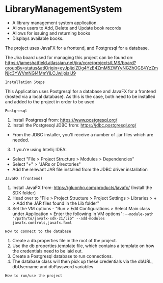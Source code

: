 # LibraryManagementSystem

- A library management system application.
- Allows users to Add, Delete and Update book records
- Allows for issuing and returning books
- Displays available books.

The project uses JavaFX for a frontend, and Postgresql for a database.

The Jira board used for managing this project can be found on: https://jameshatfield.atlassian.net/jira/core/projects/LMS/board?groupBy=status&atlOrigin=eyJpIjoiZDg4YzE4ZmM5ZWYyNGZhOGE4YzZmNjc3YWVmNGI4MmYiLCJwIjoiaiJ9

```Installation Steps```

This Application uses Postgresql for a database and JavaFX for a frontend (hosted via a local database).
As this is the case, both need to be installed and added to the project in order to be used

```Postgresql```

1. Install Postgresql from: https://www.postgresql.org/
2. Install the Postgresql JDBC from: https://jdbc.postgresql.org/
- From the JDBC installer, you'll receive a number of .jar files which are needed.
3. If you're using Intellij IDEA:
- Select "File > Project Structure > Modules > Dependencies"
- Select "+" > "JARs or Directories"
- Add the relevant JAR file installed from the JDBC driver installation

```JavaFX (frontend)```

1. Install JavaFX from: https://gluonhq.com/products/javafx/ (Install the SDK folder)
2. Head over to "File > Project Structure > Project Settings > Libraries > + > Add the JAR files found in the Lib folder"
3. Set the VM options - "Run > Edit Configurations > Select Main class under Application > Enter the following in VM options":
```--module-path "/path/to/javafx-sdk-21/lib" --add-modules javafx.controls,javafx.fxml```

```How to connect to the database```

1. Create a db.properties file in the root of the project.
2. Use the db.properties.template file, which contains a template on how the credentials need to be laid out.
3. Create a Postgresql database to run connections.
4. The database class will then pick up these credentials via the dbURL, dbUsername and dbPassword variables

```How to run/use the project```